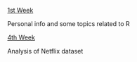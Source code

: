 [1st Week](Untitled.html)

Personal info and some topics related to R

[4th Week](nextflix_assignment.html)

Analysis of Netflix dataset

